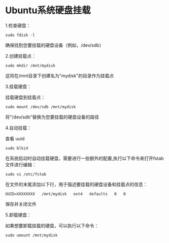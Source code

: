 # Ubuntu系统硬盘挂载

1.检查硬盘：
    
    sudo fdisk -l

确保找到您要挂载的硬盘设备（例如，/dev/sdb）

2.创建挂载点：

    sudo mkdir /mnt/mydisk

这将在/mnt目录下创建名为"mydisk"的目录作为挂载点

3.挂载硬盘：

挂载硬盘到挂载点：

    sudo mount /dev/sdb /mnt/mydisk

将"/dev/sdb"替换为您要挂载的硬盘设备的路径

4.自动挂载：

查看 uuid

    sudo blkid

在系统启动时自动挂载硬盘，需要进行一些额外的配置,执行以下命令来打开fstab文件进行编辑：

    sudo vi /etc/fstab

在文件的末尾添加以下行，用于描述要挂载的硬盘设备和挂载点的信息：

    UUID=XXXXXXXX   /mnt/mydisk   ext4   defaults   0   0

保存并关闭文件

5.卸载硬盘：

如果想要卸载挂载的硬盘，可以执行以下命令：

    sudo umount /mnt/mydisk
